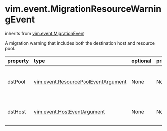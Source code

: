 vim.event.MigrationResourceWarningEvent
=======================================
inherits from [vim.event.MigrationEvent](docs/vim.event.MigrationEvent.md)


A migration warning that includes both the destination host and resource pool.

| property | type | optional | priv | desc |
|:---------|:-----|:---------|:-----|:-----|
| dstPool | [vim.event.ResourcePoolEventArgument](vim.event.ResourcePoolEventArgument.md "vim.event.ResourcePoolEventArgument") | None | None | The name of the destination resource pool. |
| dstHost | [vim.event.HostEventArgument](vim.event.HostEventArgument.md "vim.event.HostEventArgument") | None | None | The name of the destination host. |


